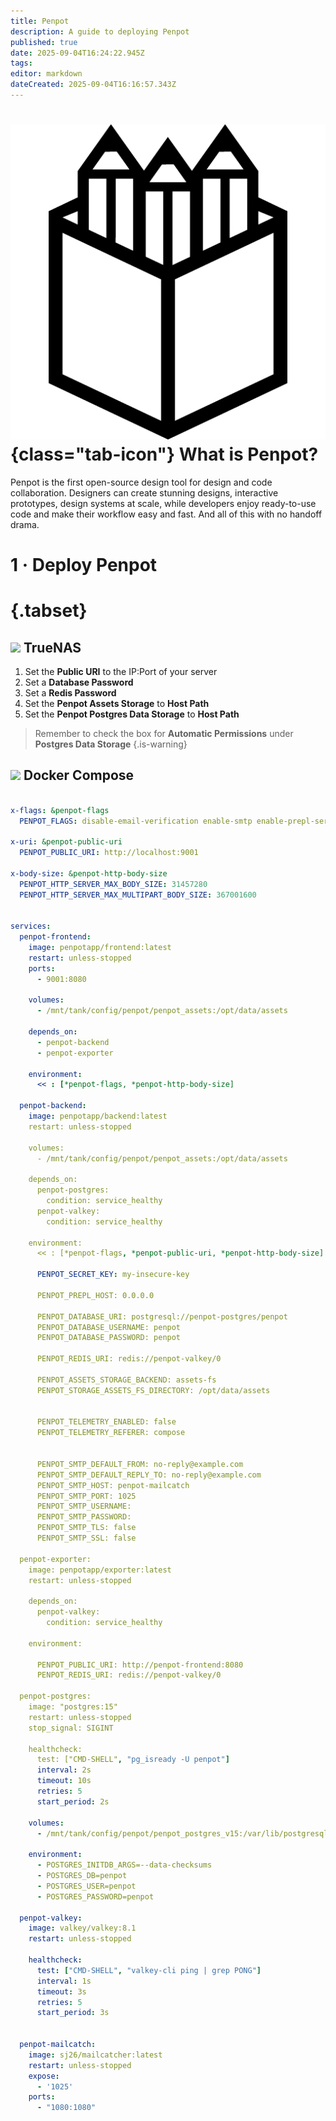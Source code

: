 ```yaml
---
title: Penpot
description: A guide to deploying Penpot
published: true
date: 2025-09-04T16:24:22.945Z
tags: 
editor: markdown
dateCreated: 2025-09-04T16:16:57.343Z
---
```


# ![](/penpot.png){class="tab-icon"} What is Penpot?


Penpot is the first open-source design tool for design and code collaboration. Designers can create stunning designs, interactive prototypes, design systems at scale, while developers enjoy ready-to-use code and make their workflow easy and fast. And all of this with no handoff drama.


# 1 · Deploy Penpot
# {.tabset}
## <img src="/truenas.png" class="tab-icon"> TrueNAS

1. Set the **Public URI** to the IP:Port of your server
1. Set a **Database Password**
1. Set a **Redis Password**
1. Set the **Penpot Assets Storage** to **Host Path**
1. Set the **Penpot Postgres Data Storage** to **Host Path**

> Remember to check the box for **Automatic Permissions** under **Postgres Data Storage**
{.is-warning}


## <img src="/docker.png" class="tab-icon"> Docker Compose


```yaml

x-flags: &penpot-flags
  PENPOT_FLAGS: disable-email-verification enable-smtp enable-prepl-server disable-secure-session-cookies

x-uri: &penpot-public-uri
  PENPOT_PUBLIC_URI: http://localhost:9001

x-body-size: &penpot-http-body-size
  PENPOT_HTTP_SERVER_MAX_BODY_SIZE: 31457280
  PENPOT_HTTP_SERVER_MAX_MULTIPART_BODY_SIZE: 367001600


services:
  penpot-frontend:
    image: penpotapp/frontend:latest
    restart: unless-stopped
    ports:
      - 9001:8080

    volumes:
      - /mnt/tank/config/penpot/penpot_assets:/opt/data/assets

    depends_on:
      - penpot-backend
      - penpot-exporter

    environment:
      << : [*penpot-flags, *penpot-http-body-size]

  penpot-backend:
    image: penpotapp/backend:latest
    restart: unless-stopped

    volumes:
      - /mnt/tank/config/penpot/penpot_assets:/opt/data/assets

    depends_on:
      penpot-postgres:
        condition: service_healthy
      penpot-valkey:
        condition: service_healthy

    environment:
      << : [*penpot-flags, *penpot-public-uri, *penpot-http-body-size]

      PENPOT_SECRET_KEY: my-insecure-key

      PENPOT_PREPL_HOST: 0.0.0.0

      PENPOT_DATABASE_URI: postgresql://penpot-postgres/penpot
      PENPOT_DATABASE_USERNAME: penpot
      PENPOT_DATABASE_PASSWORD: penpot
     
      PENPOT_REDIS_URI: redis://penpot-valkey/0
      
      PENPOT_ASSETS_STORAGE_BACKEND: assets-fs
      PENPOT_STORAGE_ASSETS_FS_DIRECTORY: /opt/data/assets

    
      PENPOT_TELEMETRY_ENABLED: false
      PENPOT_TELEMETRY_REFERER: compose

     
      PENPOT_SMTP_DEFAULT_FROM: no-reply@example.com
      PENPOT_SMTP_DEFAULT_REPLY_TO: no-reply@example.com
      PENPOT_SMTP_HOST: penpot-mailcatch
      PENPOT_SMTP_PORT: 1025
      PENPOT_SMTP_USERNAME:
      PENPOT_SMTP_PASSWORD:
      PENPOT_SMTP_TLS: false
      PENPOT_SMTP_SSL: false

  penpot-exporter:
    image: penpotapp/exporter:latest
    restart: unless-stopped

    depends_on:
      penpot-valkey:
        condition: service_healthy

    environment:

      PENPOT_PUBLIC_URI: http://penpot-frontend:8080
      PENPOT_REDIS_URI: redis://penpot-valkey/0

  penpot-postgres:
    image: "postgres:15"
    restart: unless-stopped
    stop_signal: SIGINT

    healthcheck:
      test: ["CMD-SHELL", "pg_isready -U penpot"]
      interval: 2s
      timeout: 10s
      retries: 5
      start_period: 2s

    volumes:
      - /mnt/tank/config/penpot/penpot_postgres_v15:/var/lib/postgresql/data

    environment:
      - POSTGRES_INITDB_ARGS=--data-checksums
      - POSTGRES_DB=penpot
      - POSTGRES_USER=penpot
      - POSTGRES_PASSWORD=penpot

  penpot-valkey:
    image: valkey/valkey:8.1
    restart: unless-stopped

    healthcheck:
      test: ["CMD-SHELL", "valkey-cli ping | grep PONG"]
      interval: 1s
      timeout: 3s
      retries: 5
      start_period: 3s


  penpot-mailcatch:
    image: sj26/mailcatcher:latest
    restart: unless-stopped
    expose:
      - '1025'
    ports:
      - "1080:1080"

```